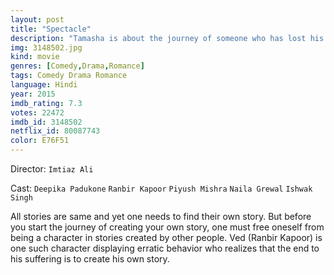 ```yaml
---
layout: post
title: "Spectacle"
description: "Tamasha is about the journey of someone who has lost his edge in trying to follow acceptable conventions of society. The film is based on the central theme of abrasion and loss of self that happens in an attempt to find oneself..."
img: 3148502.jpg
kind: movie
genres: [Comedy,Drama,Romance]
tags: Comedy Drama Romance 
language: Hindi
year: 2015
imdb_rating: 7.3
votes: 22472
imdb_id: 3148502
netflix_id: 80087743
color: E76F51
---
```

Director: `Imtiaz Ali`  

Cast: `Deepika Padukone` `Ranbir Kapoor` `Piyush Mishra` `Naila Grewal` `Ishwak Singh` 

All stories are same and yet one needs to find their own story. But before you start the journey of creating your own story, one must free oneself from being a character in stories created by other people. Ved (Ranbir Kapoor) is one such character displaying erratic behavior who realizes that the end to his suffering is to create his own story.